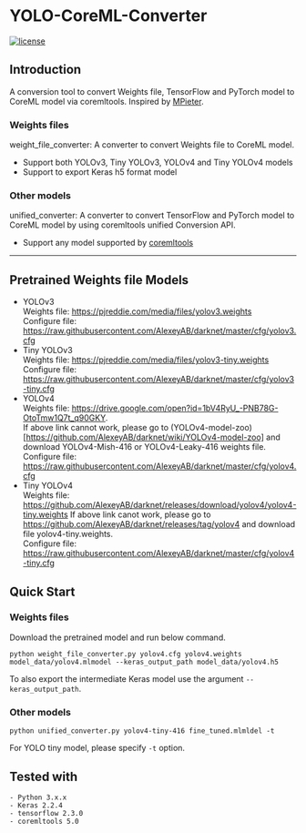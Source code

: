 # YOLO-CoreML-Converter

[![license](https://img.shields.io/github/license/mashape/apistatus.svg)](LICENSE)

## Introduction

A conversion tool to convert Weights file, TensorFlow and PyTorch model to CoreML model via coremltools. Inspired by [MPieter](https://github.com/MPieter/YOLOv4-CoreML-Converter).

### Weights files
weight_file_converter: A converter to convert Weights file to CoreML model.
- Support both YOLOv3, Tiny YOLOv3, YOLOv4 and Tiny YOLOv4 models
- Support to export Keras h5 format model 

### Other models
unified_converter: A converter to convert TensorFlow and PyTorch model to CoreML model by using coremltools unified Conversion API. 
- Support any model supported by [coremltools](https://coremltools.readme.io/docs/unified-conversion-api)

---
## Pretrained Weights file Models
- YOLOv3  
Weights file: https://pjreddie.com/media/files/yolov3.weights  
Configure file: https://raw.githubusercontent.com/AlexeyAB/darknet/master/cfg/yolov3.cfg  
- Tiny YOLOv3  
Weights file: https://pjreddie.com/media/files/yolov3-tiny.weights
Configure file: https://raw.githubusercontent.com/AlexeyAB/darknet/master/cfg/yolov3-tiny.cfg
- YOLOv4   
Weights file: https://drive.google.com/open?id=1bV4RyU_-PNB78G-OtoTmw1Q7t_q90GKY.  
If above link cannot work, please go to (YOLOv4-model-zoo)[https://github.com/AlexeyAB/darknet/wiki/YOLOv4-model-zoo] and download YOLOv4-Mish-416 or YOLOv4-Leaky-416 weights file.  
Configure file: https://raw.githubusercontent.com/AlexeyAB/darknet/master/cfg/yolov4.cfg
- Tiny YOLOv4   
Weights file: https://github.com/AlexeyAB/darknet/releases/download/yolov4/yolov4-tiny.weights
If above link canot work, please go to https://github.com/AlexeyAB/darknet/releases/tag/yolov4 and download file yolov4-tiny.weights.   
Configure file: https://raw.githubusercontent.com/AlexeyAB/darknet/master/cfg/yolov4-tiny.cfg

## Quick Start

### Weights files
Download the pretrained model and run below command. 
```
python weight_file_converter.py yolov4.cfg yolov4.weights model_data/yolov4.mlmodel --keras_output_path model_data/yolov4.h5
```

To also export the intermediate Keras model use the argument `--keras_output_path`.

### Other models
```
python unified_converter.py yolov4-tiny-416 fine_tuned.mlmldel -t
```

For YOLO tiny model, please specify `-t` option.

## Tested with

    - Python 3.x.x
    - Keras 2.2.4
    - tensorflow 2.3.0
    - coremltools 5.0
    